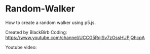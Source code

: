 # Random-Walker
How to create a random walker using p5.js.

Created by BlackBirb Coding: https://www.youtube.com/channel/UCCG5RqlSv7zOssHUPjQhcpA

Youtube video:
